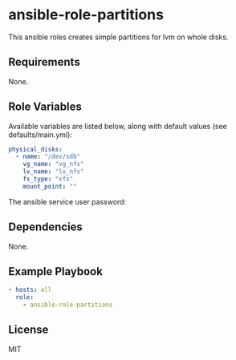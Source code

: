 # ansible-role-partitions

This ansible roles creates simple partitions for lvm on whole disks.

## Requirements

None.

## Role Variables

Available variables are listed below, along with default values (see defaults/main.yml):

```yaml
physical_disks:
  - name: "/dev/sdb"
    vg_name: "vg_nfs"
    lv_name: "lv_nfs"
    fs_type: "xfs"
    mount_point: ""
```

The ansible service user password:

## Dependencies

None.

## Example Playbook

```YAML
- hosts: all
  role:
    - ansible-role-partitions
```

## License

MIT
